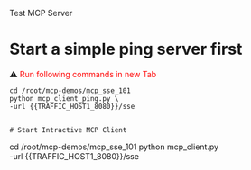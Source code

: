 
Test MCP Server 

# Start a simple ping server first

⚠️ <span style="color:red">Run following commands in new Tab</span>

```
cd /root/mcp-demos/mcp_sse_101
python mcp_client_ping.py \
-url {{TRAFFIC_HOST1_8080}}/sse
```
```{{exec}}

# Start Intractive MCP Client 

```
cd /root/mcp-demos/mcp_sse_101
python mcp_client.py \
-url {{TRAFFIC_HOST1_8080}}/sse
```{{exec}}

